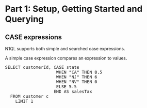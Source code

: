 # Part 1: Setup, Getting Started and Querying

## CASE expressions

N1QL supports both simple and searched case expressions.

A simple case expression compares an expression to values.

<pre id="example">
SELECT customerId, CASE state
                    WHEN "CA" THEN 8.5
                    WHEN "NJ" THEN 6
                    WHEN "NV" THEN 0
                    ELSE 5.5 
                   END AS salesTax
  FROM customer c
    LIMIT 1
</pre>
